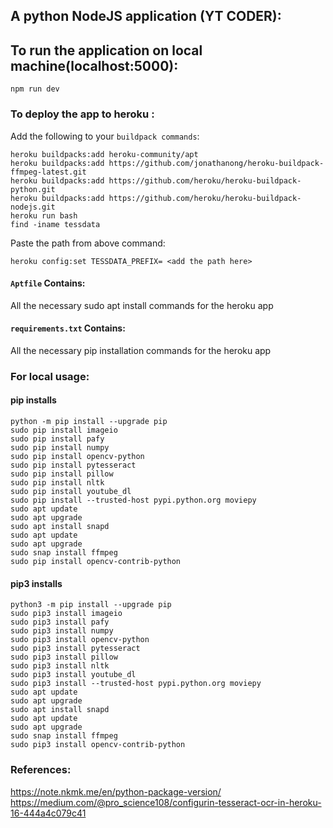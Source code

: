 ## A python NodeJS application (YT CODER):
## To run the application on local machine(localhost:5000):
```
npm run dev
```
### To deploy the app to heroku :

Add the following to your `buildpack commands`:
``` 
heroku buildpacks:add heroku-community/apt
heroku buildpacks:add https://github.com/jonathanong/heroku-buildpack-ffmpeg-latest.git
heroku buildpacks:add https://github.com/heroku/heroku-buildpack-python.git
heroku buildpacks:add https://github.com/heroku/heroku-buildpack-nodejs.git
heroku run bash
find -iname tessdata
```
Paste the path from above command: 
```
heroku config:set TESSDATA_PREFIX= <add the path here>
```
#### `Aptfile` Contains: 
All the necessary sudo apt install commands for the heroku app
#### `requirements.txt` Contains:
All the necessary pip installation commands for the heroku app
### For local usage:
#### pip installs
```
python -m pip install --upgrade pip
sudo pip install imageio
sudo pip install pafy
sudo pip install numpy
sudo pip install opencv-python
sudo pip install pytesseract
sudo pip install pillow
sudo pip install nltk
sudo pip install youtube_dl
sudo pip install --trusted-host pypi.python.org moviepy
sudo apt update
sudo apt upgrade
sudo apt install snapd
sudo apt update
sudo apt upgrade
sudo snap install ffmpeg
sudo pip install opencv-contrib-python
```
#### pip3 installs
```
python3 -m pip install --upgrade pip
sudo pip3 install imageio
sudo pip3 install pafy
sudo pip3 install numpy
sudo pip3 install opencv-python
sudo pip3 install pytesseract
sudo pip3 install pillow
sudo pip3 install nltk
sudo pip3 install youtube_dl
sudo pip3 install --trusted-host pypi.python.org moviepy
sudo apt update
sudo apt upgrade
sudo apt install snapd
sudo apt update
sudo apt upgrade
sudo snap install ffmpeg
sudo pip3 install opencv-contrib-python
```
### References: 
https://note.nkmk.me/en/python-package-version/
https://medium.com/@pro_science108/configurin-tesseract-ocr-in-heroku-16-444a4c079c41